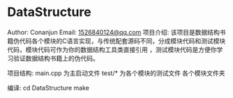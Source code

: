 # DataStructure
Author: Conanjun
Email: 1526840124@qq.com
项目介绍:
	该项目是数据结构书籍伪代码各个模块的C语言实现，与传统配套源码不同，分成模块代码和测试模块代码，模块代码可作为你的数据结构工具类直接引用
	，测试模块代码是方便你学习验证数据结构书籍上的伪代码。


项目结构:
main.cpp 为主启动文件
test/* 为各个模块的测试文件
各个模块文件夹

编译:
	cd DataStructure
	make
